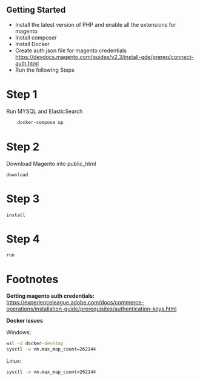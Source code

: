 ## Getting Started

 - Install the latest version of PHP and enable all the extensions for magento
 - Install composer
 - Install Docker
 - Create auth.json file for magento credentials https://devdocs.magento.com/guides/v2.3/install-gde/prereq/connect-auth.html
 - Run the following Steps

# Step 1

Run MYSQL and ElasticSearch

```bash
    docker-compose up
```

# Step 2 

Download Magento into public_html
```
download
```

# Step 3
```
install
```

# Step 4
```
run
```


# Footnotes

**Getting magento auth credentials:**
https://experienceleague.adobe.com/docs/commerce-operations/installation-guide/prerequisites/authentication-keys.html

**Docker issues**

Windows:
```cmd
wsl -d docker-desktop
sysctl -w vm.max_map_count=262144
```

Linux:
```bash
sysctl -w vm.max_map_count=262144
```
